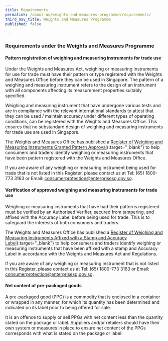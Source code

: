 ```yaml
---
title: Requirements
permalink: /about-us/weights-and-measures-programme/requirements/
third_nav_title: Weights and Measures Programme
published: false

---
```

### Requirements under the Weights and Measures Programme

#### Pattern registration of weighing and measuring instruments for trade use

Under the Weights and Measures Act, weighing or measuring instruments for use for trade must have their pattern or type registered with the Weights and Measures Office before they can be used in Singapore. The pattern of a weighing and measuring instrument refers to the design of an instrument with all components affecting its measurement properties suitably specified.

Weighing and measuring instrument that have undergone various tests and are in compliance with the relevant international standards to attest that they can be used / maintain accuracy under different types of operating conditions, can be registered with the Weights and Measures Office. This ensures that no substandard design of weighing and measuring instruments for trade use are used in Singapore.

The Weights and Measures Office has published a [Register of Weighing and Measuring Instruments Granted Pattern Approval](https://cpsa.enterprisesg.gov.sg/totalagility/forms/cpssite/PUBSearchGPA.form){:target="_blank"} to help consumers and traders identify weighing or measuring instruments that have been pattern registered with the Weights and Measures Office. 

If you are aware of any weighing or measuring instrument being used for trade that is not listed in this Register, please contact us at Tel: (65) 1800-773 3163 or Email: <consumerprotection@enterprisesg.gov.sg>.

#### Verification of approved weighing and measuring instruments for trade use

Weighing or measuring instruments that have had their patterns registered must be verified by an Authorised Verifier, secured from tampering, and affixed with the Accuracy Label before being used for trade. This is to safeguard the interests of both consumers and traders. 

The Weights and Measures Office has published a [Register of Weighing and Measuring Instruments Affixed with a Stamp and Accuracy Label](https://cpsa.enterprisesg.gov.sg/totalagility/forms/cpssite/PUBSearchWMI.form){:target="_blank"} to help consumers and traders identify weighing or measuring instruments that have been affixed with a stamp and Accuracy Label in accordance with the Weights and Measures Act and Regulations.

If you are aware of any weighing or measuring instrument that is not listed in this Register, please contact us at Tel: (65) 1800-773 3163 or Email: <consumerprotection@enterprisesg.gov.sg>.

#### Net content of pre-packaged goods

A pre-packaged good (PPG) is a commodity that is enclosed in a container or wrapped in any manner, for which its quantity has been determined and indicated on its label prior to being offered for sale.

It is an offence to supply or sell PPGs with net content less than the quantity stated on the package or label. Suppliers and/or retailers should have their own system or measures in place to ensure net content of the PPGs corresponds with what is stated on the package or label.

